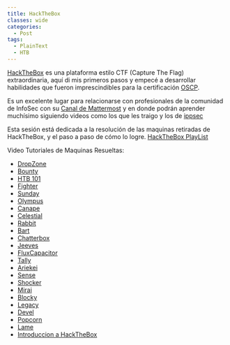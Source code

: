 ```yaml
---
title: HackTheBox
classes: wide
categories:
  - Post
tags:
  - PlainText
  - HTB
---
```


[HackTheBox](https://www.hackthebox.eu) es una plataforma estilo CTF (Capture The Flag) extraordinaria, aquí di mis primeros pasos y empecé a desarrollar habilidades que fueron imprescindibles para la certificación [OSCP](/OSCP-VideoBlog). 

Es un excelente lugar para relacionarse con profesionales de la comunidad de InfoSec con su [Canal de Mattermost](https://mm.netsecfocus.com/join/) y en donde podrán aprender muchísimo siguiendo videos como los que les traigo y los de [ippsec]( https://www.youtube.com/channel/UCa6eh7gCkpPo5XXUDfygQQA)

Esta sesión está dedicada a la resolución de las maquinas retiradas de HackTheBox, y el paso a paso de cómo lo logre. 
[HackTheBox PlayList]( https://www.youtube.com/watch?v=wNdFMUpc-kM&list=PLXm1FM6zsxpAHycJ8-0pvEsJPYmddzQBJ)

Video Tutoriales de Maquinas Resueltas:
* [DropZone](https://www.youtube.com/watch?v=0MjtpBtfes0)
* [Bounty](https://www.youtube.com/watch?v=V5DO0UlBLHQ)
* [HTB 101](https://www.youtube.com/watch?v=t7P9zo3xorE)
* [Fighter](https://www.youtube.com/watch?v=h1dnYkmj-yA)
* [Sunday](https://www.youtube.com/watch?v=2Uho6Md3wcw)
* [Olympus](https://youtu.be/prKsyZrygzQ)
* [Canape](https://youtu.be/HLi-3fdG1NY)
* [Celestial](https://youtu.be/6R4xX_SfSdA)
* [Rabbit](https://youtu.be/8Kv61bs9OWs)
* [Bart](https://youtu.be/nnqvCEUJxIc) 
* [Chatterbox](https://youtu.be/3KWlOqSREic) 
* [Jeeves](https://www.youtube.com/watch?v=MvzZ9_ncDI0)
* [FluxCapacitor](https://youtu.be/KKFRJe9PyCE)
* [Tally](https://www.youtube.com/edit?o=U&video_id=XKtW8JBmh9Y)
* [Ariekei](https://www.youtube.com/edit?o=U&video_id=mWfitZWGadA)
* [Sense](https://youtu.be/smYiXy3DlRk)
* [Shocker](https://youtu.be/rA2B4bRjhzI)
* [Mirai](https://www.youtube.com/watch?v=2YvbkINbI9I)
* [Blocky](https://www.youtube.com/watch?v=j4TVd4AS99k)
* [Legacy](https://www.youtube.com/watch?v=6gRiTmGHWgk)
* [Devel](https://www.youtube.com/watch?v=W7sweezNNFE)
* [Popcorn](https://www.youtube.com/watch?v=OugYDlAB83I)
* [Lame]( https://www.youtube.com/watch?v=5gKvhgTWxjU)
* [Introduccion a HackTheBox](https://www.youtube.com/watch?v=wNdFMUpc-kM)